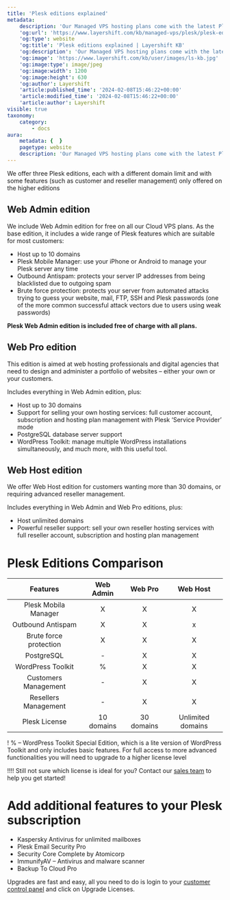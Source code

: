 ```yaml
---
title: 'Plesk editions explained'
metadata:
    description: 'Our Managed VPS hosting plans come with the latest Plesk panel editions: Web Admin, Web Pro and Web Host.'
    'og:url': 'https://www.layershift.com/kb/managed-vps/plesk/plesk-editions-explained'
    'og:type': website
    'og:title': 'Plesk editions explained | Layershift KB'
    'og:description': 'Our Managed VPS hosting plans come with the latest Plesk panel editions: Web Admin, Web Pro and Web Host.'
    'og:image': 'https://www.layershift.com/kb/user/images/ls-kb.jpg'
    'og:image:type': image/jpeg
    'og:image:width': 1200
    'og:image:height': 630
    'og:author': Layershift
    'article:published_time': '2024-02-08T15:46:22+00:00'
    'article:modified_time': '2024-02-08T15:46:22+00:00'
    'article:author': Layershift
visible: true
taxonomy:
    category:
        - docs
aura:
    metadata: {  }
    pagetype: website
    description: 'Our Managed VPS hosting plans come with the latest Plesk panel editions: Web Admin, Web Pro and Web Host.'
---
```


We offer three Plesk editions, each with a different domain limit and with some features (such as customer and reseller management) only offered on the higher editions

## Web Admin edition 

We include Web Admin edition for free on all our Cloud VPS plans. As the base edition, it includes a wide range of Plesk features which are suitable for most customers:

* Host up to 10 domains
* Plesk Mobile Manager: use your iPhone or Android to manage your Plesk server any time
* Outbound Antispam: protects your server IP addresses from being blacklisted due to outgoing spam
* Brute force protection: protects your server from automated attacks trying to guess your website, mail, FTP, SSH and Plesk passwords (one of the more common successful attack vectors due to users using weak passwords)

**Plesk Web Admin edition is included free of charge with all plans.**

## Web Pro edition 

This edition is aimed at web hosting professionals and digital agencies that need to design and administer a portfolio of websites – either your own or your customers.

Includes everything in Web Admin edition, plus:

* Host up to 30 domains
* Support for selling your own hosting services: full customer account, subscription and hosting plan management with Plesk ‘Service Provider’ mode
* PostgreSQL database server support
* WordPress Toolkit: manage multiple WordPress installations simultaneously, and much more, with this useful tool.

## Web Host edition 

We offer Web Host edition for customers wanting more than 30 domains, or requiring advanced reseller management.

Includes everything in Web Admin and Web Pro editions, plus:

* Host unlimited domains
* Powerful reseller support: sell your own reseller hosting services with full reseller account, subscription and hosting plan management

# Plesk Editions Comparison


|      **Features**      | **Web Admin** | **Web Pro** |    **Web Host**   |
|:----------------------:|:-------------:|:-----------:|:-----------------:|
|  Plesk Mobila Manager  |       X       |      X      |         X         |
|    Outbound Antispam   |       X       |      X      |         x         |
| Brute force protection |       X       |      X      |         X         |
|       PostgreSQL       |       -       |      X      |         X         |
|    WordPress Toolkit   |       %       |      X      |         X         |
|  Customers Management  |       -       |      X      |         X         |
|  Resellers Management  |       -       |      X      |         X         |
|      Plesk License     |   10 domains  |  30 domains | Unlimited domains |


! % – WordPress Toolkit Special Edition, which is a lite version of WordPress Toolkit and only includes basic features. For full access to more advanced functionalities you will need to upgrade to a higher license level

!!!! Still not sure which license is ideal for you? Contact our [sales team](mailto:sales@layershift.com) to help you get started! 

# Add additional features to your Plesk subscription

* Kaspersky Antivirus for unlimited mailboxes
* Plesk Email Security Pro
* Security Core Complete by Atomicorp
* ImmunifyAV – Antivirus and malware scanner
* Backup To Cloud Pro

Upgrades are fast and easy, all you need to do is login to your [customer control panel](https://control.layershift.com) and click on Upgrade Licenses.
